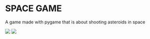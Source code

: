 # SPACE GAME

A game made with pygame that is about shooting asteroids in space

![](https://github.com/stitas/spaceGame/blob/master/preview_images/img0.jpg?raw=true)
![](https://github.com/stitas/spaceGame/blob/master/preview_images/img1.jpg?raw=true)